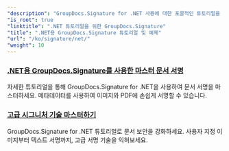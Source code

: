 ```yaml
---
"description": "GroupDocs.Signature for .NET 사용에 대한 포괄적인 튜토리얼을 살펴보세요. 명확한 단계별 가이드를 통해 디지털 서명을 구현하고, 워크플로를 맞춤 설정하고, 문서 보안을 강화하는 방법을 알아보세요."
"is_root": true
"linktitle": ".NET 튜토리얼을 위한 GroupDocs.Signature"
"title": ".NET용 GroupDocs.Signature 튜토리얼 및 예제"
"url": "/ko/signature/net/"
"weight": 10
---
```


### [.NET용 GroupDocs.Signature를 사용한 마스터 문서 서명](./master-document-signing/)
자세한 튜토리얼을 통해 GroupDocs.Signature for .NET을 사용하여 문서 서명을 마스터하세요. 메타데이터를 사용하여 이미지와 PDF에 손쉽게 서명할 수 있습니다.
### [고급 시그니처 기술 마스터하기](./master-advanced-sign-techniques/)
GroupDocs.Signature for .NET 튜토리얼로 문서 보안을 강화하세요. 사용자 지정 이미지부터 텍스트 서명까지, 고급 서명 기술을 익혀보세요.